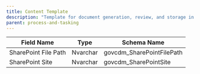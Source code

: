 ```yaml
---
title: Content Template
description: "Template for document generation, review, and storage in a process."
parent: process-and-tasking
---
```


| Field Name           | Type     | Schema Name               |
|----------------------|----------|--------------------------|
| SharePoint File Path | Nvarchar | govcdm_SharePointFilePath|
| SharePoint Site      | Nvarchar | govcdm_SharePointSite    |
